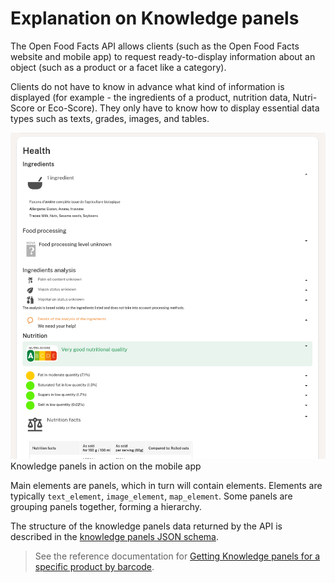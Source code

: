 # Explanation on Knowledge panels

The Open Food Facts API allows clients (such as the Open Food Facts website and mobile app) to request ready-to-display information about an object (such as a product or a facet like a category).

Clients do not have to know in advance what kind of information is displayed (for example - the ingredients of a product, nutrition data, Nutri-Score or Eco-Score). They only have to know how to display essential data types such as texts, grades, images, and tables.

![Panels on the mobile app](../assets/knowledge-panels-in-action.png)  
Knowledge panels in action on the mobile app

Main elements are panels, which in turn will contain elements. Elements are typically `text_element`, `image_element`, `map_element`. Some panels are grouping panels together, forming a hierarchy.

The structure of the knowledge panels data returned by the API is described in the [knowledge panels JSON schema](./ref/schemas/knowledge_panels/panels.yaml).

> See the reference documentation for [Getting Knowledge panels for a specific product by barcode](https://openfoodfacts.github.io/openfoodfacts-server/api/ref-v2/#get-/api/v2/product/-barcode--fields-knowledge_panels).
